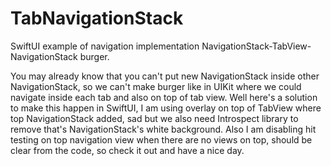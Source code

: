 # TabNavigationStack
SwiftUI example of navigation implementation NavigationStack-TabView-NavigationStack burger.

You may already know that you can't put new NavigationStack inside other NavigationStack, so we can't make burger like in UIKit where we could navigate inside each tab and also on top of tab view.
Well here's a solution to make this happen in SwiftUI, I am using overlay on top of TabView where top NavigationStack added, sad but we also need Introspect library to remove that's NavigationStack's white background.
Also I am disabling hit testing on top navigation view when there are no views on top, should be clear from the code, so check it out and have a nice day.
